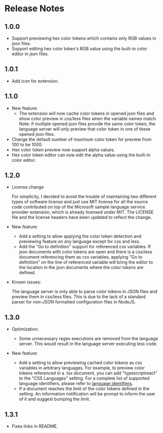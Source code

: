 # Release Notes

## 1.0.0

- Support previewing hex color tokens which contains only RGB values in json files.
- Support editing hex color token's RGB value using the built-in color editor in json files.

## 1.0.1

- Add icon for extension.

## 1.1.0

- New feature:
  - The extension will now cache color tokens in opened json files and show color preview in css/less files when the variable names match. Note: if multiple opened json files provide the same color token, the language server will only preview that color token in one of these opened json files. 
- Change the default number of maximum color token for preview from 100 to be 1000.
- Hex color token preview now support alpha values.
- Hex color token editor can now edit the alpha value using the built-in color editor.

## 1.2.0

- License change

  For simplicity, I decided to avoid the trouble of maintaining two different types of software license and just use MIT license for all the source code contributed on top of the Microsoft sample language service provider extension, which is already licensed under MIT. The LICENSE file and the license headers have been updated to reflect the change.

- New feature:

  - Add a setting to allow applying the color token detection and previewing feature on any language except for css and less.
  - Add the "Go to definition" support for referenced css variables. If json documents with color tokens are open and there is a css/less document referencing them as css variables, applying "Go to definition" on the line of referenced variable will bring the editor to the location in the json documents where the color tokens are defined.

- Known issues:

  The language server is only able to parse color tokens in JSON files and preview them in css/less files. This is due to the lack of a standard parser for non-JSON formatted configuration files in NodeJS.

## 1.3.0

- Optimization:

  - Some unnecessary regex executions are removed from the language server. This would result in the language server executing less code.

- New feature:

  - Add a setting to allow previewing cached color tokens as css variables in arbitrary languages. For example, to preview color tokens referenced in a .tsx document, you can add "typescriptreact" to the "CSS Languages" setting. For a complete list of supported language identifiers, please refer to [language identifiers](https://code.visualstudio.com/docs/languages/identifiers).
  - If a document reaches the limit of the color tokens defined in the setting. An information notification will be prompt to inform the user of it and suggest bumping the limit.
  
## 1.3.1

- Fixes links in README.